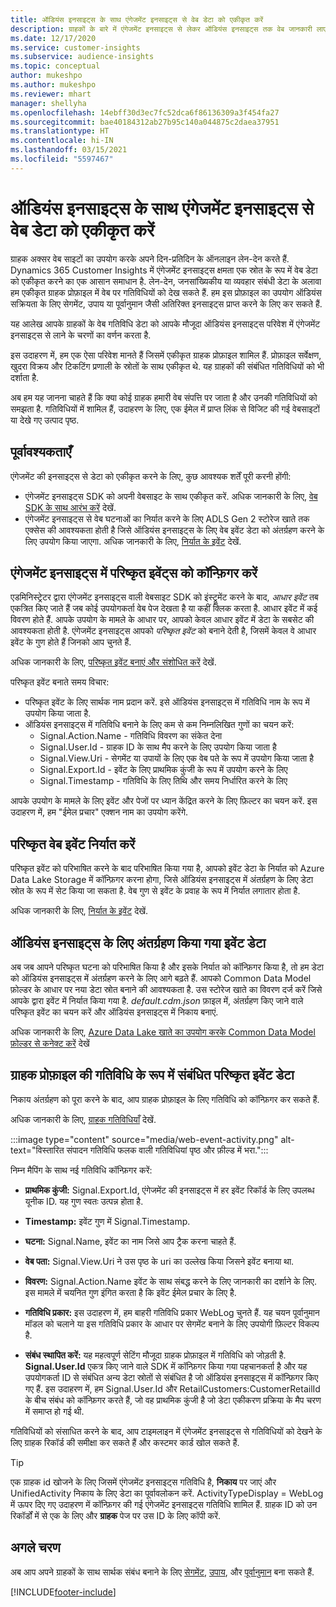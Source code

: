 ```yaml
---
title: ऑडियंस इनसाइट्स के साथ एंगेजमेंट इनसाइट्स से वेब डेटा को एकीकृत करें
description: ग्राहकों के बारे में एंगेजमेंट इनसाइट्स से लेकर ऑडियंस इनसाइट्स तक वेब जानकारी लाएं.
ms.date: 12/17/2020
ms.service: customer-insights
ms.subservice: audience-insights
ms.topic: conceptual
author: mukeshpo
ms.author: mukeshpo
ms.reviewer: mhart
manager: shellyha
ms.openlocfilehash: 14ebff30d3ec7fc52dca6f86136309a3f454fa27
ms.sourcegitcommit: bae40184312ab27b95c140a044875c2daea37951
ms.translationtype: HT
ms.contentlocale: hi-IN
ms.lasthandoff: 03/15/2021
ms.locfileid: "5597467"
---
```

# <a name="integrate-web-data-from-engagement-insights-with-audience-insights"></a>ऑडियंस इनसाइट्स के साथ एंगेजमेंट इनसाइट्स से वेब डेटा को एकीकृत करें

ग्राहक अक्सर वेब साइटों का उपयोग करके अपने दिन-प्रतिदिन के ऑनलाइन लेन-देन करते हैं. Dynamics 365 Customer Insights में एंगेजमेंट इनसाइट्स क्षमता एक स्रोत के रूप में वेब डेटा को एकीकृत करने का एक आसान समाधान है. लेन-देन, जनसांख्यिकीय या व्यवहार संबंधी डेटा के अलावा हम एकीकृत ग्राहक प्रोफ़ाइल में वेब पर गतिविधियों को देख सकते हैं. हम इस प्रोफ़ाइल का उपयोग ऑडियंस सक्रियता के लिए सेगमेंट, उपाय या पूर्वानुमान जैसी अतिरिक्त इनसाइट्स प्राप्त करने के लिए कर सकते हैं.

यह आलेख आपके ग्राहकों के वेब गतिविधि डेटा को आपके मौजूदा ऑडियंस इनसाइट्स परिवेश में एंगेजमेंट इनसाइट्स से लाने के चरणों का वर्णन करता है.

इस उदाहरण में, हम एक ऐसा परिवेश मानते हैं जिसमें एकीकृत ग्राहक प्रोफ़ाइल शामिल हैं. प्रोफ़ाइल सर्वेक्षण, खुदरा विक्रय और टिकटिंग प्रणाली के स्रोतों के साथ एकीकृत थे. यह ग्राहकों की संबंधित गतिविधियों को भी दर्शाता है. 

अब हम यह जानना चाहते हैं कि क्या कोई ग्राहक हमारी वेब संपत्ति पर जाता है और उनकी गतिविधियों को समझता है. गतिविधियों में शामिल हैं, उदाहरण के लिए, एक ईमेल में प्राप्त लिंक से विजिट की गई वेबसाइटों या देखे गए उत्पाद पृष्ठ.

## <a name="prerequisites"></a>पूर्वावश्यकताएँ

एंगेजमेंट की इनसाइट्स से डेटा को एकीकृत करने के लिए, कुछ आवश्यक शर्तें पूरी करनी होंगी: 

- एंगेजमेंट इनसाइट्स SDK को अपनी वेबसाइट के साथ एकीकृत करें. अधिक जानकारी के लिए, [वेब SDK के साथ आरंभ करें](../engagement-insights/instrument-website.md) देखें.
- एंगेजमेंट इनसाइट्स से वेब घटनाओं का निर्यात करने के लिए ADLS Gen 2 स्टोरेज खाते तक एक्सेस की आवश्यकता होती है जिसे ऑडियंस इनसाइट्स के लिए वेब इवेंट डेटा को अंतर्ग्रहण करने के लिए उपयोग किया जाएगा. अधिक जानकारी के लिए, [निर्यात के इवेंट](../engagement-insights/export-events.md) देखें.

## <a name="configure-refined-events-in-engagement-insights"></a>एंगेजमेंट इनसाइट्स में परिष्कृत इवेंट्स को कॉन्फ़िगर करें

एडमिनिस्ट्रेटर द्वारा एंगेजमेंट इनसाइट्स वाली वेबसाइट SDK को इंस्ट्रूमेंट करने के बाद, *आधार इवेंट* तब एकत्रित किए जाते हैं जब कोई उपयोगकर्ता वेब पेज देखता है या कहीं क्लिक करता है. आधार इवेंट में कई विवरण होते हैं. आपके उपयोग के मामले के आधार पर, आपको केवल आधार इवेंट में डेटा के सबसेट की आवश्यकता होती है. एंगेजमेंट इनसाइट्स आपको *परिष्कृत इवेंट* को बनाने देती है, जिसमें केवल वे आधार इवेंट के गुण होते हैं जिनको आप चुनते हैं.     

अधिक जानकारी के लिए, [परिष्कृत इवेंट बनाएं और संशोधित करें](../engagement-insights/refined-events.md) देखें.

परिष्कृत इवेंट बनाते समय विचार: 

- परिष्कृत इवेंट के लिए सार्थक नाम प्रदान करें. इसे ऑडियंस इनसाइट्स में गतिविधि नाम के रूप में उपयोग किया जाता है.
- ऑडियंस इनसाइट्स में गतिविधि बनाने के लिए कम से कम निम्नलिखित गुणों का चयन करें: 
    - Signal.Action.Name - गतिविधि विवरण का संकेत देना
    - Signal.User.Id - ग्राहक ID के साथ मैप करने के लिए उपयोग किया जाता है
    - Signal.View.Uri - सेगमेंट या उपायों के लिए एक वेब पते के रूप में उपयोग किया जाता है
    - Signal.Export.Id - इवेंट के लिए प्राथमिक कुंजी के रूप में उपयोग करने के लिए <!-- system generated, do we need to list?-->
    - Signal.Timestamp - गतिविधि के लिए तिथि और समय निर्धारित करने के लिए

आपके उपयोग के मामले के लिए इवेंट और पेजों पर ध्यान केंद्रित करने के लिए फ़िल्टर का चयन करें. इस उदाहरण में, हम "ईमेल प्रचार" एक्शन नाम का उपयोग करेंगे.

## <a name="export-the-refined-web-events"></a>परिष्कृत वेब इवेंट निर्यात करें 

परिष्कृत इवेंट को परिभाषित करने के बाद परिभाषित किया गया है, आपको इवेंट डेटा के निर्यात को Azure Data Lake Storage में कॉन्फ़िगर करना होगा, जिसे ऑडियंस इनसाइट्स में अंतर्ग्रहण के लिए डेटा स्रोत के रूप में सेट किया जा सकता है. वेब गुण से इवेंट के प्रवाह के रूप में निर्यात लगातार होता है.

अधिक जानकारी के लिए, [निर्यात के इवेंट](../engagement-insights/export-events.md) देखें.

## <a name="ingest-event-data-to-audience-insights"></a>ऑडियंस इनसाइट्स के लिए अंतर्ग्रहण किया गया इवेंट डेटा

अब जब आपने परिष्कृत घटना को परिभाषित किया है और इसके निर्यात को कॉन्फ़िगर किया है, तो हम डेटा को ऑडियंस इनसाइट्स में अंतर्ग्रहण करने के लिए आगे बढ़ते हैं. आपको Common Data Model फ़ोल्डर के आधार पर नया डेटा स्रोत बनाने की आवश्यकता है. उस स्टोरेज खाते का विवरण दर्ज करें जिसे आपके द्वारा इवेंट में निर्यात किया गया है. *default.cdm.json* फ़ाइल में, अंतर्ग्रहण किए जाने वाले परिष्कृत इवेंट का चयन करें और ऑडियंस इनसाइट्स में निकाय बनाएं.

अधिक जानकारी के लिए, [Azure Data Lake खाते का उपयोग करके Common Data Model फ़ोल्डर से कनेक्ट करें](connect-common-data-model.md) देखें


## <a name="relate-refined-event-data-as-an-activity-of-a-customer-profile"></a>ग्राहक प्रोफ़ाइल की गतिविधि के रूप में संबंधित परिष्कृत इवेंट डेटा

निकाय अंतर्ग्रहण को पूरा करने के बाद, आप ग्राहक प्रोफ़ाइल के लिए गतिविधि को कॉन्फ़िगर कर सकते हैं.

अधिक जानकारी के लिए, [ग्राहक गतिविधियाँ](activities.md) देखें.

:::image type="content" source="media/web-event-activity.png" alt-text="विस्तारित संपादन गतिविधि फलक वाली गतिविधियां पृष्ठ और फ़ील्ड में भरा.":::

निम्न मैपिंग के साथ नई गतिविधि कॉन्फ़िगर करें: 

- **प्राथमिक कुंजी:** Signal.Export.Id, एंगेजमेंट की इनसाइट्स में हर इवेंट रिकॉर्ड के लिए उपलब्ध यूनीक ID. यह गुण स्वतः उत्पन्न होता है.

- **Timestamp:** इवेंट गुण में Signal.Timestamp.

- **घटना:** Signal.Name, इवेंट का नाम जिसे आप ट्रैक करना चाहते हैं.

- **वेब पता:** Signal.View.Uri ने उस पृष्ठ के uri का उल्लेख किया जिसने इवेंट बनाया था.

- **विवरण:** Signal.Action.Name इवेंट के साथ संबद्ध करने के लिए जानकारी का दर्शाने के लिए. इस मामले में चयनित गुण इंगित करता है कि इवेंट ईमेल प्रचार के लिए है.

- **गतिविधि प्रकार:** इस उदाहरण में, हम बाहरी गतिविधि प्रकार WebLog चुनते हैं. यह चयन पूर्वानुमान मॉडल को चलाने या इस गतिविधि प्रकार के आधार पर सेगमेंट बनाने के लिए उपयोगी फ़िल्टर विकल्प है.

- **संबंध स्थापित करें:** यह महत्वपूर्ण सेटिंग मौजूदा ग्राहक प्रोफ़ाइल में गतिविधि को जोड़ती है. **Signal.User.Id** एकत्र किए जाने वाले SDK में कॉन्फ़िगर किया गया पहचानकर्ता है और यह उपयोगकर्ता ID से संबंधित अन्य डेटा स्रोतों से संबंधित है जो ऑडियंस इनसाइट्स में कॉन्फ़िगर किए गए हैं. इस उदाहरण में, हम Signal.User.Id और RetailCustomers:CustomerRetailId के बीच संबंध को कॉन्फ़िगर करते हैं, जो वह प्राथमिक कुंजी है जो डेटा एकीकरण प्रक्रिया के मैप चरण में समाप्त हो गई थी.


गतिविधियों को संसाधित करने के बाद, आप टाइमलाइन में एंगेजमेंट इनसाइट्स से गतिविधियों को देखने के लिए ग्राहक रिकॉर्ड की समीक्षा कर सकते हैं और कस्टमर कार्ड खोल सकते हैं. 

> [!TIP]
> एक ग्राहक id खोजने के लिए जिसमें एंगेजमेंट इनसाइट्स गतिविधि है, **निकाय** पर जाएं और UnifiedActivity निकाय के लिए डेटा का पूर्वावलोकन करें. ActivityTypeDisplay = WebLog में ऊपर दिए गए उदाहरण में कॉन्फ़िगर की गई एंगेजमेंट इनसाइट्स गतिविधि शामिल हैं. ग्राहक ID को उन रिकॉर्डों में से एक के लिए और **ग्राहक** पेज पर उस ID के लिए कॉपी करें.

## <a name="next-steps"></a>अगले चरण

अब आप अपने ग्राहकों के साथ सार्थक संबंध बनाने के लिए [सेगमेंट](segments.md), [उपाय](measures.md), और [पूर्वानुमान](predictions.md) बना सकते हैं.


[!INCLUDE[footer-include](../includes/footer-banner.md)]